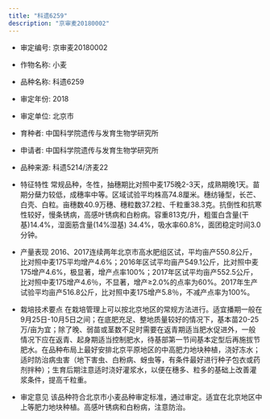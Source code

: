 ```yaml
---
title: "科遗6259"
description: "京审麦20180002"
---
```

* 审定编号:  京审麦20180002

*  作物名称:  小麦

*  品种名称:  科遗6259

*  审定年份:  2018

*  审定单位:  北京市

* 育种者:  中国科学院遗传与发育生物学研究所

*  申请者:  中国科学院遗传与发育生物学研究所

*  品种来源:  科遗5214/济麦22

*  特征特性
常规品种，冬性，抽穗期比对照中麦175晚2-3天，成熟期晚1天。苗期分蘖力较低，成穗率中等。区域试验平均株高74.8厘米。穗纺锤型，长芒、白壳、白粒。亩穗数40.9万穗、穗粒数37.2粒、千粒重38.3克。抗倒性和抗寒性较好，慢条锈病，高感叶锈病和白粉病。容重813克/升，粗蛋白含量(干基)14.4%，湿面筋含量(14%湿基) 34.4%，吸水率60.8%，面团稳定时间3.0分钟。

*  产量表现
2016、2017连续两年北京市高水肥组区试，平均亩产550.8公斤，比对照中麦175平均增产4.6%；2016年区试平均亩产549.1公斤，比对照中麦175增产4.6%，极显著，增产点率100%；2017年区试平均亩产552.5公斤，比对照中麦175增产4.6％，不显著，增产≥2.0%的点率为60%。2017年生产试验平均亩产516.8公斤，比对照中麦175增产5.8％，不减产点率为100%。

*  栽培技术要点
在栽培管理上可以按北京地区的常规方法进行。适宜播期一般在9月25日-10月5日之间；在底肥充足、整地质量较好的情况下，基本苗20-25万/亩为宜；除了晚、弱苗或茎数不足时需要在返青期适当肥水促进外，一般情况下应在返青、起身期适当控制肥水，待基部第一节间基本定型后再施拔节肥水。在品种布局上最好安排北京平原地区的中高肥力地块种植，浇好冻水；适时防治病虫害（地下害虫、白粉病、蚜虫等，有条件最好进行种子包衣或药剂拌种）；生育后期注意适时浇好灌浆水，以便在穗多、粒多的基础上改善灌浆条件，提高千粒重。

*  审定意见
该品种符合北京市小麦品种审定标准，通过审定。适宜在北京地区中上等肥力地块种植。高感叶锈病和白粉病，注意防治。
